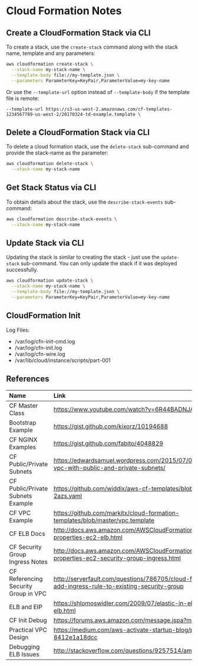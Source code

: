 # Cloud Formation Notes

## Create a CloudFormation Stack via CLI

To create a stack, use the `create-stack` command along with the stack name, template and any parameters:

```bash
aws cloudformation create-stack \
  --stack-name my-stack-name \
  --template-body file://my-template.json \
  --parameters ParameterKey=KeyPair,ParameterValue=my-key-name
```

Or use the `--template-url` option instead of `--template-body` if the template file is remote:

```
--template-url https://s3-us-west-2.amazonaws.com/cf-templates-1234567789-us-west-2/20170324-td-example.template \
```

## Delete a CloudFormation Stack via CLI

To delete a cloud formation stack, use the `delete-stack` sub-command and provide the stack-name as the parameter:

```bash
aws cloudformation delete-stack \
  --stack-name my-stack-name
```

## Get Stack Status via CLI

To obtain details about the stack, use the `describe-stack-events` sub-command:

```bash
aws cloudformation describe-stack-events \
  --stack-name my-stack-name
```

## Update Stack via CLI

Updating the stack is similar to creating the stack - just use the `update-stack` sub-command.  You can only update the 
stack if it was deployed successfully.

```bash
aws cloudformation update-stack \
  --stack-name my-stack-name \
  --template-body file://my-template.json \
  --parameters ParameterKey=KeyPair,ParameterValue=my-key-name
```

## CloudFormation Init

Log Files:
- /var/log/cfn-init-cmd.log
- /var/log/cfn-init.log
- /var/log/cfn-wire.log
- /var/lib/cloud/instance/scripts/part-001

## References

| Name              | Link                           |
|:------------------|:-------------------------------|
| CF Master Class   | https://www.youtube.com/watch?v=6R44BADNJA8 |
| Bootstrap Example | https://gist.github.com/kixorz/10194688 |
| CF NGINX Examples | https://gist.github.com/fabito/4048829 |
| CF Public/Private Subnets | https://edwardsamuel.wordpress.com/2015/07/04/aws-cloudformation-vpc-with-public-and-private-subnets/ |
| CF Public/Private Subnets Example | https://github.com/widdix/aws-cf-templates/blob/master/vpc/vpc-2azs.yaml |
| CF VPC Example    | https://github.com/markitx/cloud-formation-templates/blob/master/vpc.template |
| CF ELB Docs       | http://docs.aws.amazon.com/AWSCloudFormation/latest/UserGuide/aws-properties-ec2-elb.html |
| CF Security Group Ingress Notes | http://docs.aws.amazon.com/AWSCloudFormation/latest/UserGuide/aws-properties-ec2-security-group-ingress.html |
| CF Referencing Security Group in VPC | http://serverfault.com/questions/786705/cloud-formation-template-add-ingress-rule-to-existing-security-group |
| ELB and EIP       | https://shlomoswidler.com/2009/07/elastic-in-elastic-load-balancing-elb.html |
| CF Init Debug     | https://forums.aws.amazon.com/message.jspa?messageID=476964 |
| Practical VPC Design | https://medium.com/aws-activate-startup-blog/practical-vpc-design-8412e1a18dcc |
| Debugging ELB Issues | http://stackoverflow.com/questions/9257514/amazon-elb-in-vpc |
